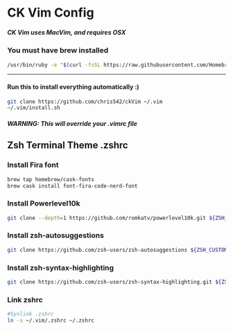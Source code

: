 # CK Vim Config

##### _CK Vim uses MacVim, and requires OSX_
### You must have brew installed

```bash
/usr/bin/ruby -e "$(curl -fsSL https://raw.githubusercontent.com/Homebrew/install/master/install)"
```
---

#### Run this to install everything automatically :)

```bash
git clone https://github.com/chris542/ckVim ~/.vim
~/.vim/install.sh
```
##### WARNING: This will override your .vimrc file

## Zsh Terminal Theme .zshrc
### Install Fira font
```bash
brew tap homebrew/cask-fonts
brew cask install font-fira-code-nerd-font
```
### Install Powerlevel10k
```bash
git clone --depth=1 https://github.com/romkatv/powerlevel10k.git ${ZSH_CUSTOM:-$HOME/.oh-my-zsh/custom}/themes/powerlevel10k
```
### Install zsh-autosuggestions
```bash
git clone https://github.com/zsh-users/zsh-autosuggestions ${ZSH_CUSTOM:-~/.oh-my-zsh/custom}/plugins/zsh-autosuggestions
```
### Install zsh-syntax-highlighting
```bash
git clone https://github.com/zsh-users/zsh-syntax-highlighting.git ${ZSH_CUSTOM:-~/.oh-my-zsh/custom}/plugins/zsh-syntax-highlighting
```

### Link zshrc
```bash
#Synlink .zshrc
ln -s ~/.vim/.zshrc ~/.zshrc
```
